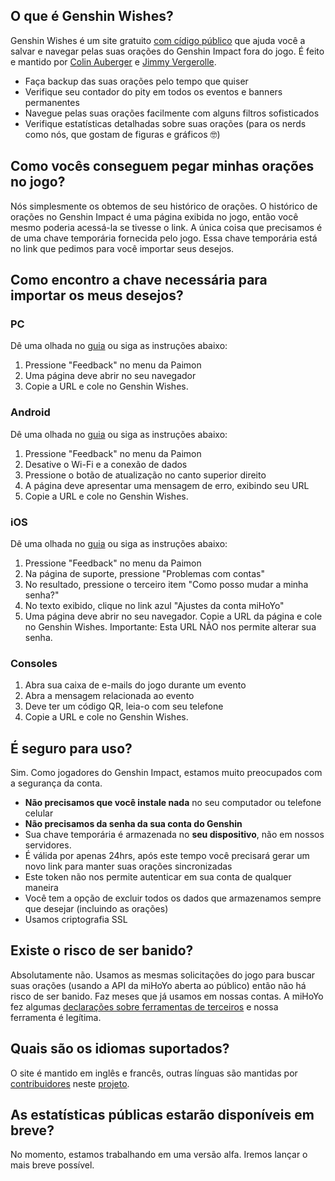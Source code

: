 ## O que é Genshin Wishes?
Genshin Wishes é um site gratuito [com cídigo público](https://github.com/genshin-wishes) que ajuda você a salvar e navegar pelas suas orações do Genshin Impact fora do jogo. É feito e mantido por [Colin Auberger](https://www.linkedin.com/in/colin-auberger/) e [Jimmy Vergerolle](https://vergerolle.fr).

- Faça backup das suas orações pelo tempo que quiser
- Verifique seu contador do pity em todos os eventos e banners permanentes
- Navegue pelas suas orações facilmente com alguns filtros sofisticados
- Verifique estatísticas detalhadas sobre suas orações (para os nerds como nós, que gostam de figuras e gráficos 🤓)

## Como vocês conseguem pegar minhas orações no jogo?
Nós simplesmente os obtemos de seu histórico de orações. O histórico de orações no Genshin Impact é uma página exibida no jogo, então você mesmo poderia acessá-la se tivesse o link. A única coisa que precisamos é de uma chave temporária fornecida pelo jogo. Essa chave temporária está no link que pedimos para você importar seus desejos.

## Como encontro a chave necessária para importar os meus desejos?
### PC
Dê uma olhada no [guia](https://www.youtube.com/watch?v=a16X0R_rSZc) ou siga as instruções abaixo:
1) Pressione "Feedback" no menu da Paimon
2) Uma página deve abrir no seu navegador
3) Copie a URL e cole no Genshin Wishes.

### Android
Dê uma olhada no [guia](https://www.youtube.com/watch?v=hok0jCjSrjo) ou siga as instruções abaixo:
1) Pressione "Feedback" no menu da Paimon
2) Desative o Wi-Fi e a conexão de dados
3) Pressione o botão de atualização no canto superior direito
4) A página deve apresentar uma mensagem de erro, exibindo seu URL
5) Copie a URL e cole no Genshin Wishes.

### iOS
Dê uma olhada no [guia](https://www.youtube.com/watch?v=HW8nywx9Tio) ou siga as instruções abaixo:
1) Pressione "Feedback" no menu da Paimon
2) Na página de suporte, pressione "Problemas com contas"
3) No resultado, pressione o terceiro item "Como posso mudar a minha senha?"
4) No texto exibido, clique no link azul "Ajustes da conta miHoYo"
5) Uma página deve abrir no seu navegador. Copie a URL da página e cole no Genshin Wishes.
   Importante: Esta URL NÃO nos permite alterar sua senha.

### Consoles
1) Abra sua caixa de e-mails do jogo durante um evento
2) Abra a mensagem relacionada ao evento
3) Deve ter um código QR, leia-o com seu telefone
4) Copie a URL e cole no Genshin Wishes.

## É seguro para uso?
Sim. Como jogadores do Genshin Impact, estamos muito preocupados com a segurança da conta.
- **Não precisamos que você instale nada** no seu computador ou telefone celular
- **Não precisamos da senha da sua conta do Genshin**
- Sua chave temporária é armazenada no **seu dispositivo**, não em nossos servidores.
- É válida por apenas 24hrs, após este tempo você precisará gerar um novo link para manter suas orações sincronizadas
- Este token não nos permite autenticar em sua conta de qualquer maneira
- Você tem a opção de excluir todos os dados que armazenamos sempre que desejar (incluindo as orações)
- Usamos criptografia SSL

## Existe o risco de ser banido?
Absolutamente não. Usamos as mesmas solicitações do jogo para buscar suas orações (usando a API da miHoYo aberta ao público) então não há risco de ser banido. Faz meses que já usamos em nossas contas. A miHoYo fez algumas [declarações sobre ferramentas de terceiros](https://genshin.mihoyo.com/en/news/detail/5763) e nossa ferramenta é legítima.

## Quais são os idiomas suportados?
O site é mantido em inglês e francês, outras línguas são mantidas por [contribuidores](https://github.com/genshin-wishes/genshin-wishes-i18n/blob/main/CONTRIBUTORS.md) neste [projeto](https://github.com/genshin-wishes/genshin-wishes-i18n).

## As estatísticas públicas estarão disponíveis em breve?
No momento, estamos trabalhando em uma versão alfa. Iremos lançar o mais breve possível.
